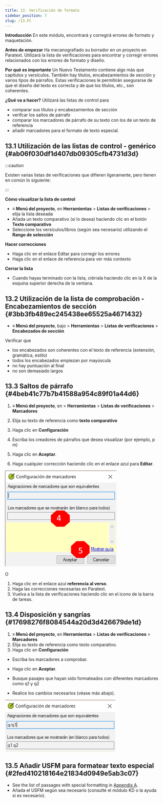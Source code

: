 ```yaml
---
title: 13. Verificación de formato
sidebar_position: 7
slug: /13.FC
---
```


**Introducción** En este módulo, encontrará y corregirá errores de formato y maquetación.

**Antes de empezar** Ha mecanografiado su borrador en un proyecto en Paratext. Utilizará la lista de verificaciones para encontrar y corregir errores relacionados con los errores de formato y diseño.

**Por qué es importante** Un Nuevo Testamento contiene algo más que capítulos y versículos. También hay títulos, encabezamientos de sección y varios tipos de párrafos. Estas verificaciones le permitirán asegurarse de que el diseño del texto es correcta y de que los títulos, etc., son coherentes.

**¿Qué va a hacer?** Utilizará las listas de control para

- comparar sus títulos y encabezamientos de sección
- verifcar los saltos de párrafo
- comparar los marcadores de párrafo de su texto con los de un texto de referencia
- añadir marcadores para el formato de texto especial.

## 13.1 Utilización de las listas de control - genérico {#ab06f030df1d407db09305cfb4731d3d}

:::caution

Existen varias listas de verificaciones que difieren ligeramente, pero tienen en común lo siguiente:

:::

**Cómo visualizar la lista de control**

- **≡ Menú del proyecto**, en **Herramientas** &gt; **Listas de verificaciones** &gt; elija la lista deseada
- Añada un texto comparativo (si lo desea) haciendo clic en el botón **Texto comparativo**
- Seleccione los versículos/libros (según sea necesario) utilizando el **Rango de selección**

**Hacer correcciones**

- Haga clic en el enlace Editar para corregir los errores
- Haga clic en el enlace de referencia para ver más contexto

**Cerrar la lista**

- Cuando hayas terminado con la lista, ciérrala haciendo clic en la X de la esquina superior derecha de la ventana.

## 13.2 Utilización de la lista de comprobación - Encabezamientos de sección {#3bb3fb489ec245438ee65525a4671432}

- **≡ Menú del proyecto**, bajo &gt; **Herramientas** &gt; **Listas de verificaciones** &gt; **Encabezados de sección**

Verificar que

- los encabezados son coherentes con el texto de referencia (extensión, gramática, estilo)
- todos los encabezados empiezan por mayúscula
- no hay puntuación al final
- no son demasiado largos

## 13.3 Saltos de párrafo {#4beb41c77b7b41588a954c89f01a44d6}

<div class='notion-row'>
<div class='notion-column' style={{width: 'calc((100% - (min(32px, 4vw) * 1)) * 0.5)'}}>

1. **≡ Menú del proyecto**, en > **Herramientas** > **Listas de verificaciones** > **Marcadores**

2. Elija su texto de referencia como **texto comparativo**

3. Haga clic en **Configuración**

4. Escriba los creadores de párrafos que desea visualizar
  (por ejemplo, p m)

5. Haga clic en **Aceptar**.

6. Haga cualquier corrección haciendo clic en el enlace azul para **Editar**.

</div><div className='notion-spacer'></div>

<div class='notion-column' style={{width: 'calc((100% - (min(32px, 4vw) * 1)) * 0.5)'}}>

![](./1428959575.png)

</div><div className='notion-spacer'></div>
</div>

O

1. Haga clic en el enlace azul **referencia al verso**.
2. Haga las correcciones necesarias en Paratext.
3. Vuelva a la lista de verificaciones haciendo clic en el icono de la barra de tareas.

## 13.4 Disposición y sangrías {#17698276f8084544a20d3d426679de1d}

1. **≡ Menú del proyecto**, en **Herramientas** &gt; **Listas de verificaciones** &gt; **Marcadores**
2. Elija su texto de referencia como texto comparativo.
3. Haga clic en **Configuración**

<div class='notion-row'>
<div class='notion-column' style={{width: 'calc((100% - (min(32px, 4vw) * 1)) * 0.5)'}}>

- Escriba los marcadores a comprobar.

- Haga clic en **Aceptar**.

- Busque pasajes que hayan sido formateados con diferentes marcadores como q1 y q2

- Realice los cambios necesarios (véase más abajo).

</div><div className='notion-spacer'></div>

<div class='notion-column' style={{width: 'calc((100% - (min(32px, 4vw) * 1)) * 0.5)'}}>

![](./1300191702.png)

</div><div className='notion-spacer'></div>
</div>

## 13.5 Añadir USFM para formatear texto especial {#2fed410218164e21834d0949e5ab3c07}

- See the list of passages with special formatting in [Appendix A](https://manual.paratext.org/Training-Manual/Appendix/AppA.st).
- Añada el USFM según sea necesario (consulte el módulo KD o la ayuda si es necesario).
